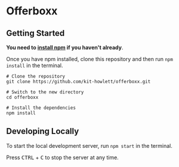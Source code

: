 # Offerboxx

## Getting Started

**You need to [install npm](https://www.npmjs.com/get-npm) if you haven't already**.

Once you have npm installed, clone this repository and then run `npm install` in the terminal.

```console
# Clone the repository
git clone https://github.com/kit-howlett/offerboxx.git

# Switch to the new directory
cd offerboxx

# Install the dependencies
npm install
```

## Developing Locally

To start the local development server, run `npm start` in the terminal.

Press <kbd>CTRL</kbd> + <kbd>C</kbd> to stop the server at any time.
